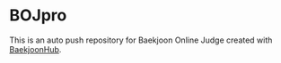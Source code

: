 # BOJpro
This is an auto push repository for Baekjoon Online Judge created with [BaekjoonHub](https://github.com/BaekjoonHub/BaekjoonHub).
